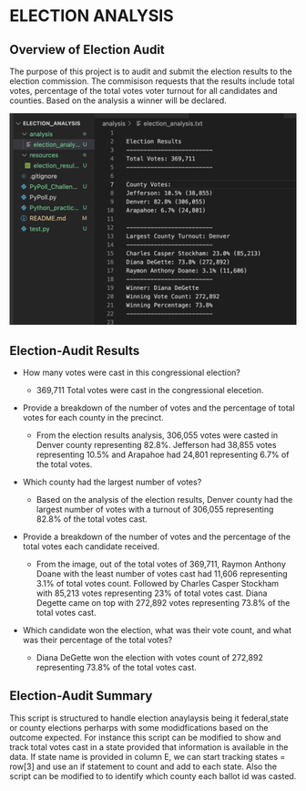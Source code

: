 # **ELECTION ANALYSIS**

## **Overview of Election Audit**

The purpose of this project is to audit and submit the election results to the election commission. The commisison requests that the results include total votes, percentage of the total votes  voter turnout for all candidates and counties. Based on the analysis a winner will be declared.

![Election Audit Results](/resources/election_analysis_txt.png)

## **Election-Audit Results**

- How many votes were cast in this congressional election?
	- 369,711 Total votes were cast in the congressional elecetion.

- Provide a breakdown of the number of votes and the percentage of total votes for each county in the precinct.
	- From the election results analysis, 306,055 votes were casted in Denver county representing 82.8%. Jefferson had 38,855 votes representing 10.5% and Arapahoe had 24,801 representing 6.7% of the total votes. 

- Which county had the largest number of votes?
	- Based on the analysis of the election results, Denver county had the largest number of votes with a turnout of 306,055 representing 82.8% of the total votes cast.

- Provide a breakdown of the number of votes and the percentage of the total votes each candidate received.
	- From the image, out of the total votes of 369,711, Raymon Anthony Doane with the least number of votes cast had 11,606 representing 3.1% of total votes count. Followed by Charles Casper Stockham with 85,213 votes representing 23% of total votes cast. Diana Degette came on top with 272,892 votes representing 73.8% of the total votes cast.

- Which candidate won the election, what was their vote count, and what was their percentage of the total votes?
	- Diana DeGette won the election with votes count of  272,892 representing 73.8% of the total votes cast.

## **Election-Audit Summary**

This script is structured to handle election anaylaysis being it federal,state or county elections perharps with some modidfications based on the outcome expected. For instance this script can be modified to show and track total votes cast in a state provided that information is available in the data. If state name is provided in column E, we can start tracking states = row[3] and use an if statement to count and add to each state. Also the script can be modified to to identify which county each ballot id was casted.